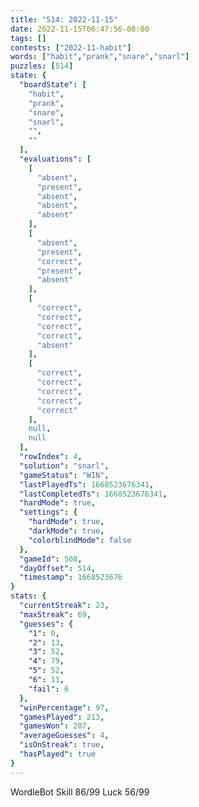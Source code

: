 ```yaml
---
title: "514: 2022-11-15"
date: 2022-11-15T06:47:56-08:00
tags: []
contests: ["2022-11-habit"]
words: ["habit","prank","snare","snarl"]
puzzles: [514]
state: {
  "boardState": [
    "habit",
    "prank",
    "snare",
    "snarl",
    "",
    ""
  ],
  "evaluations": [
    [
      "absent",
      "present",
      "absent",
      "absent",
      "absent"
    ],
    [
      "absent",
      "present",
      "correct",
      "present",
      "absent"
    ],
    [
      "correct",
      "correct",
      "correct",
      "correct",
      "absent"
    ],
    [
      "correct",
      "correct",
      "correct",
      "correct",
      "correct"
    ],
    null,
    null
  ],
  "rowIndex": 4,
  "solution": "snarl",
  "gameStatus": "WIN",
  "lastPlayedTs": 1668523676341,
  "lastCompletedTs": 1668523676341,
  "hardMode": true,
  "settings": {
    "hardMode": true,
    "darkMode": true,
    "colorblindMode": false
  },
  "gameId": 508,
  "dayOffset": 514,
  "timestamp": 1668523676
}
stats: {
  "currentStreak": 23,
  "maxStreak": 69,
  "guesses": {
    "1": 0,
    "2": 13,
    "3": 52,
    "4": 79,
    "5": 52,
    "6": 11,
    "fail": 6
  },
  "winPercentage": 97,
  "gamesPlayed": 213,
  "gamesWon": 207,
  "averageGuesses": 4,
  "isOnStreak": true,
  "hasPlayed": true
}
---
```

<!-- more -->
WordleBot
Skill 86/99
Luck 56/99
